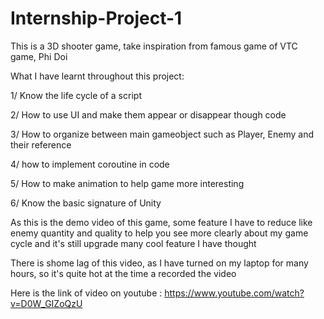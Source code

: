 # Internship-Project-1
This is a 3D shooter game, take inspiration from famous game of VTC game, Phi Doi

What I have learnt throughout this project:

1/ Know the life cycle of a script

2/ How to use UI and make them appear or disappear though code

3/ How to organize between main gameobject such as Player, Enemy and their reference

4/ how to implement coroutine in code

5/ How to make animation to help game more interesting

6/ Know the basic signature of Unity

As this is the demo video of this game, some feature I have to reduce like enemy quantity and quality to help you see more clearly about my game cycle and it's still upgrade many cool feature I have thought

There is shome lag of this video, as I have turned on my laptop for many hours, so it's quite hot at the time a recorded the video

Here is the link of video on youtube : https://www.youtube.com/watch?v=D0W_GIZoQzU

